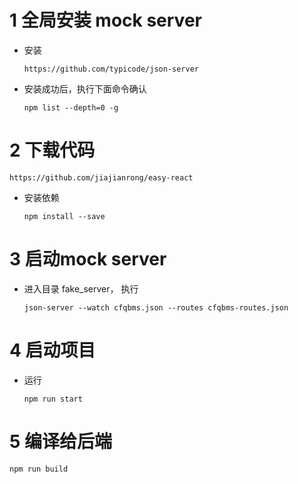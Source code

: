 # 1 全局安装 mock server

- 安装

  `https://github.com/typicode/json-server`

- 安装成功后，执行下面命令确认

  `npm list --depth=0 -g`



# 2 下载代码

  `https://github.com/jiajianrong/easy-react`

- 安装依赖

  `npm install --save`



# 3 启动mock server

- 进入目录 fake_server， 执行

  `json-server --watch cfqbms.json --routes cfqbms-routes.json`



# 4 启动项目

- 运行

  `npm run start`



# 5 编译给后端

  `npm run build`



